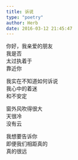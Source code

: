 ```yaml
---  
title: 诉说  
type: "poetry"  
author: Herb  
date: 2016-03-12 21:45:47  
---  
```

你好，我亲爱的朋友  
我是否  
太过执着于  
靠近你  

我实在不知道如何诉说  
我心中的着迷  
和不安定  

窗外风吹得很大  
天很冷  
没有云  

我想要告诉你  
即便我们相距真的  
真的很远